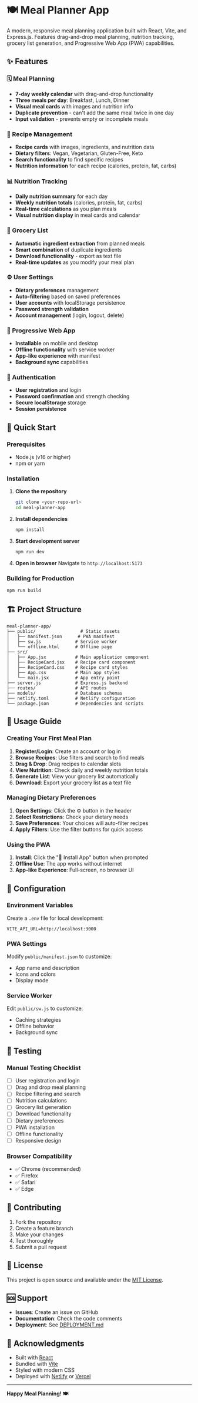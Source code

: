 # 🍽️ Meal Planner App

A modern, responsive meal planning application built with React, Vite, and Express.js. Features drag-and-drop meal planning, nutrition tracking, grocery list generation, and Progressive Web App (PWA) capabilities.

## ✨ Features

### 🗓️ Meal Planning
- **7-day weekly calendar** with drag-and-drop functionality
- **Three meals per day**: Breakfast, Lunch, Dinner
- **Visual meal cards** with images and nutrition info
- **Duplicate prevention** - can't add the same meal twice in one day
- **Input validation** - prevents empty or incomplete meals

### 🥗 Recipe Management
- **Recipe cards** with images, ingredients, and nutrition data
- **Dietary filters**: Vegan, Vegetarian, Gluten-Free, Keto
- **Search functionality** to find specific recipes
- **Nutrition information** for each recipe (calories, protein, fat, carbs)

### 📊 Nutrition Tracking
- **Daily nutrition summary** for each day
- **Weekly nutrition totals** (calories, protein, fat, carbs)
- **Real-time calculations** as you plan meals
- **Visual nutrition display** in meal cards and calendar

### 🛒 Grocery List
- **Automatic ingredient extraction** from planned meals
- **Smart combination** of duplicate ingredients
- **Download functionality** - export as text file
- **Real-time updates** as you modify your meal plan

### ⚙️ User Settings
- **Dietary preferences** management
- **Auto-filtering** based on saved preferences
- **User accounts** with localStorage persistence
- **Password strength validation**
- **Account management** (login, logout, delete)

### 📱 Progressive Web App
- **Installable** on mobile and desktop
- **Offline functionality** with service worker
- **App-like experience** with manifest
- **Background sync** capabilities

### 🔐 Authentication
- **User registration** and login
- **Password confirmation** and strength checking
- **Secure localStorage** storage
- **Session persistence**

## 🚀 Quick Start

### Prerequisites
- Node.js (v16 or higher)
- npm or yarn

### Installation

1. **Clone the repository**
   ```bash
   git clone <your-repo-url>
   cd meal-planner-app
   ```

2. **Install dependencies**
   ```bash
   npm install
   ```

3. **Start development server**
   ```bash
   npm run dev
   ```

4. **Open in browser**
   Navigate to `http://localhost:5173`

### Building for Production

```bash
npm run build
```


## 🏗️ Project Structure

```
meal-planner-app/
├── public/                 # Static assets
│   ├── manifest.json      # PWA manifest
│   ├── sw.js             # Service worker
│   └── offline.html      # Offline page
├── src/
│   ├── App.jsx           # Main application component
│   ├── RecipeCard.jsx    # Recipe card component
│   ├── RecipeCard.css    # Recipe card styles
│   ├── App.css           # Main app styles
│   └── main.jsx          # App entry point
├── server.js             # Express.js backend
├── routes/               # API routes
├── models/               # Database schemas
├── netlify.toml          # Netlify configuration
└── package.json          # Dependencies and scripts
```

## 🎯 Usage Guide

### Creating Your First Meal Plan

1. **Register/Login**: Create an account or log in
2. **Browse Recipes**: Use filters and search to find meals
3. **Drag & Drop**: Drag recipes to calendar slots
4. **View Nutrition**: Check daily and weekly nutrition totals
5. **Generate List**: View your grocery list automatically
6. **Download**: Export your grocery list as a text file

### Managing Dietary Preferences

1. **Open Settings**: Click the ⚙️ button in the header
2. **Select Restrictions**: Check your dietary needs
3. **Save Preferences**: Your choices will auto-filter recipes
4. **Apply Filters**: Use the filter buttons for quick access

### Using the PWA

1. **Install**: Click the "📱 Install App" button when prompted
2. **Offline Use**: The app works without internet
3. **App-like Experience**: Full-screen, no browser UI

## 🔧 Configuration

### Environment Variables
Create a `.env` file for local development:
```env
VITE_API_URL=http://localhost:3000
```

### PWA Settings
Modify `public/manifest.json` to customize:
- App name and description
- Icons and colors
- Display mode

### Service Worker
Edit `public/sw.js` to customize:
- Caching strategies
- Offline behavior
- Background sync

## 🧪 Testing

### Manual Testing Checklist
- [ ] User registration and login
- [ ] Drag and drop meal planning
- [ ] Recipe filtering and search
- [ ] Nutrition calculations
- [ ] Grocery list generation
- [ ] Download functionality
- [ ] Dietary preferences
- [ ] PWA installation
- [ ] Offline functionality
- [ ] Responsive design

### Browser Compatibility
- ✅ Chrome (recommended)
- ✅ Firefox
- ✅ Safari
- ✅ Edge

## 🤝 Contributing

1. Fork the repository
2. Create a feature branch
3. Make your changes
4. Test thoroughly
5. Submit a pull request

## 📝 License

This project is open source and available under the [MIT License](LICENSE).

## 🆘 Support

- **Issues**: Create an issue on GitHub
- **Documentation**: Check the code comments
- **Deployment**: See [DEPLOYMENT.md](./DEPLOYMENT.md)

## 🎉 Acknowledgments

- Built with [React](https://reactjs.org/)
- Bundled with [Vite](https://vitejs.dev/)
- Styled with modern CSS
- Deployed with [Netlify](https://netlify.com) or [Vercel](https://vercel.com)

---

**Happy Meal Planning! 🍽️**

